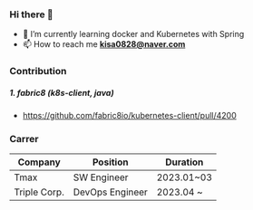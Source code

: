 ### Hi there 👋

<!--
**skarltjr/skarltjr** is a ✨ _special_ ✨ repository because its `README.md` (this file) appears on your GitHub profile.

Here are some ideas to get you started:

- 🔭 I’m currently working on ...
- 🌱 I’m currently learning ...
- 👯 I’m looking to collaborate on ...
- 🤔 I’m looking for help with ...
- 💬 Ask me about ...
- 📫 How to reach me: ...
- 😄 Pronouns: ...
- ⚡ Fun fact: ...
-->


- 🌱 I’m currently learning docker and Kubernetes with Spring  
- 📫 How to reach me **kisa0828@naver.com**  


### Contribution
##### 1. fabric8 (k8s-client, java)
- https://github.com/fabric8io/kubernetes-client/pull/4200

### Carrer
| Company | Position | Duration |
|---------|----------|----------|
| Tmax | SW Engineer | 2023.01~03 |
| Triple Corp. | DevOps Engineer | 2023.04 ~ |
